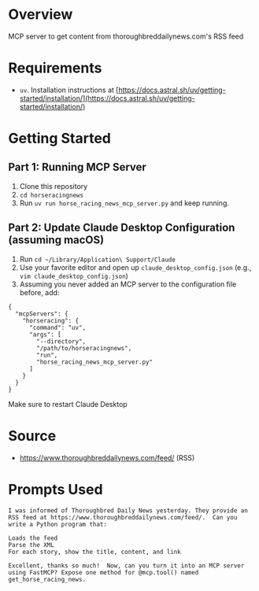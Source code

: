 # Overview
MCP server to get content from thoroughbreddailynews.com's RSS feed

# Requirements
* `uv`.  Installation instructions at [https://docs.astral.sh/uv/getting-started/installation/](https://docs.astral.sh/uv/getting-started/installation/)

# Getting Started
## Part 1: Running MCP Server
1. Clone this repository
2. `cd horseracingnews`
3. Run `uv run horse_racing_news_mcp_server.py` and keep running.

## Part 2: Update Claude Desktop Configuration (assuming macOS)
1. Run `cd ~/Library/Application\ Support/Claude`
2. Use your favorite editor and open up `claude_desktop_config.json` (e.g., `vim claude_desktop_config.json`)
3. Assuming you never added an MCP server to the configuration file before, add:
```
{
  "mcpServers": {
    "horseracing": {
      "command": "uv",
      "args": [
        "--directory",
        "/path/to/horseracingnews",
        "run",
        "horse_racing_news_mcp_server.py"
      ]
    }
  }
}
```

Make sure to restart Claude Desktop

# Source
* https://www.thoroughbreddailynews.com/feed/ (RSS)

# Prompts Used

```
I was informed of Thoroughbred Daily News yesterday. They provide an RSS feed at https://www.thoroughbreddailynews.com/feed/.  Can you write a Python program that:

Loads the feed
Parse the XML
For each story, show the title, content, and link
```

`Excellent, thanks so much!  Now, can you turn it into an MCP server using FastMCP? Expose one method for @mcp.tool() named get_horse_racing_news.`